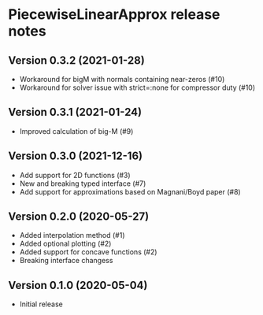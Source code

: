 PiecewiseLinearApprox release notes
===================================

Version 0.3.2 (2021-01-28)
--------------------------
- Workaround for bigM with normals containing near-zeros (#10)
- Workaround for solver issue with strict=:none for compressor duty (#10)

Version 0.3.1 (2021-01-24)
--------------------------
- Improved calculation of big-M (#9)

Version 0.3.0 (2021-12-16)
--------------------------
- Add support for 2D functions (#3)
- New and breaking typed interface (#7)
- Add support for approximations based on Magnani/Boyd paper (#8)


Version 0.2.0 (2020-05-27)
--------------------------
- Added interpolation method (#1)
- Added optional plotting (#2)
- Added support for concave functions (#2)
- Breaking interface changess

Version 0.1.0 (2020-05-04)
--------------------------
- Initial release